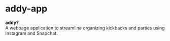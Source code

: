 # addy-app
**addy?**
<br>
A webpage application to streamline organizing kickbacks and parties using Instagram and Snapchat.
